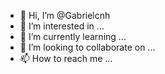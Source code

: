 - 👋 Hi, I’m @Gabrielcnh
- 👀 I’m interested in ...
- 🌱 I’m currently learning ...
- 💞️ I’m looking to collaborate on ...
- 📫 How to reach me ...

<!---
Gabrielcnh/Gabrielcnh is a ✨ special ✨ repository because its `README.md` (this file) appears on your GitHub profile.
You can click the Preview link to take a look at your changes.
--->

